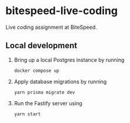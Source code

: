 # bitespeed-live-coding

Live coding assignment at BiteSpeed.

## Local development

1. Bring up a local Postgres instance by running
   ```
   docker compose up
   ```
2. Apply database migrations by running
   ```
   yarn prisma migrate dev
   ```
3. Run the Fastify server using
   ```
   yarn start
   ```
